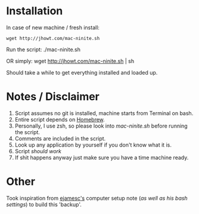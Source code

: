# Installation

In case of new machine / fresh install:

    wget http://jhowt.com/mac-ninite.sh

Run the script:
    ./mac-ninite.sh

OR simply:
    wget http://jhowt.com/mac-ninite.sh | sh


Should take a while to get everything installed and loaded up.

# Notes / Disclaimer

1. Script assumes no git is installed, machine starts from Terminal on bash.
2. Entire script depends on [Homebrew](brew.sh).
3. Personally, I use zsh, so please look into *mac-ninite.sh* before running the script.
4. Comments are included in the script.
5. Look up any application by yourself if you don't know what it is.
6. Script *should work*
7. If shit happens anyway just make sure you have a time machine ready.

# Other

Took inspiration from [ejamesc's](http://github.com/ejamesc) computer setup note (*as well as his bash settings*) to build this 'backup'.
